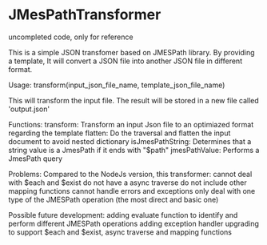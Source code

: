 # JMesPathTransformer
uncompleted code, only for reference 

This is a simple JSON transfomer based on JMESPath library. By providing a template, It will convert a JSON file into another JSON file in different format. 

Usage:
transform(input_json_file_name, template_json_file_name)

This will transform the input file. The result will be stored in a new file called 'output.json'

Functions:
transform: Transform an input Json file to an optimiazed format regarding the template
flatten: Do the traversal and flatten the input document to avoid nested dictionary
isJmesPathString: Determines that a string value is a JmesPath if it ends with "$path"
jmesPathValue: Performs a JmesPath query

Problems: 
Compared to the NodeJs version, this transformer:
  cannot deal with $each and $exist
  do not have a async traverse 
  do not include other mapping functions
  cannot handle errors and exceptions
  only deal with one type of the JMESPath operation (the most direct and basic one)

Possible future development:
  adding evaluate function to identify and perform different JMESPath operations
  adding exception handler
  upgrading to support $each and $exist, async traverse and mapping functions



